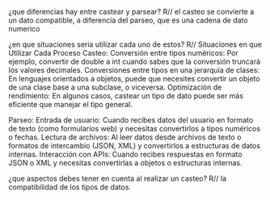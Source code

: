 ¿que diferencias hay entre castear y parsear?
R// el casteo se convierte a un dato compatible, a diferencia del parseo, que es una cadena de dato numerico

¿en que situaciones seria utilizar cada uno de estos?
R// Situaciones en que Utilizar Cada Proceso
Casteo: Conversión entre tipos numéricos: Por ejemplo, convertir de double a int cuando sabes que la conversión truncará los valores decimales.
Conversiones entre tipos en una jerarquía de clases: En lenguajes orientados a objetos, puede que necesites convertir un objeto de una clase base a una subclase, o viceversa.
Optimización de rendimiento: En algunos casos, castear un tipo de dato puede ser más eficiente que manejar el tipo general.

Parseo:
Entrada de usuario: Cuando recibes datos del usuario en formato de texto (como formularios web) y necesitas convertirlos a tipos numéricos o fechas.
Lectura de archivos: Al leer datos desde archivos de texto o formatos de intercambio (JSON, XML) y convertirlos a estructuras de datos internas.
Interacción con APIs: Cuando recibes respuestas en formato JSON o XML y necesitas convertirlas a objetos o estructuras internas.

¿que aspectos debes tener en cuenta al realizar un casteo?
R// la compatibilidad de los tipos de datos.